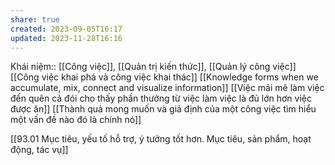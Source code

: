 ```yaml
---
share: true
created: 2023-09-05T16:17
updated: 2023-11-28T16:16
---
```

Khái niệm:: [[Công việc]], [[Quản trị kiến thức]], [[Quản lý công việc]]
[[Công việc khai phá và công việc khai thác]]
[[Knowledge forms when we accumulate, mix, connect and visualize information]] 
[[Việc mải mê làm việc đến quên cả đói cho thấy phần thưởng từ việc làm việc là đủ lớn hơn việc được ăn]] 
[[Thành quả mong muốn và giả định của một công việc tìm hiểu một vấn đề nào đó là chính nó]]

[[93.01 Mục tiêu, yếu tố hỗ trợ, ý tưởng tốt hơn. Mục tiêu, sản phẩm, hoạt động, tác vụ]]